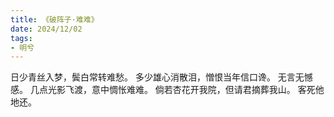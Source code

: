 ```yaml
---
title: 《破阵子·难难》
date: 2024/12/02
tags:
- 明兮
---
```

日少青丝入梦，鬓白常转难愁。
多少雄心消散泪，憎恨当年信口谗。
无言无憾感。
几点光影飞渡，意中惆怅难难。
倘若杏花开我院，但请君摘葬我山。
客死他地还。
